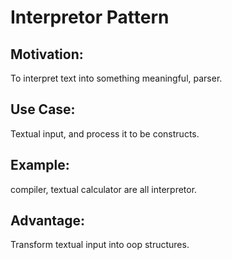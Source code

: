 # Interpretor Pattern

## Motivation:

To interpret text into something meaningful, parser.

## Use Case:

Textual input, and process it to be constructs.

## Example:

compiler, textual calculator are all interpretor.

## Advantage:

Transform textual input into oop structures.